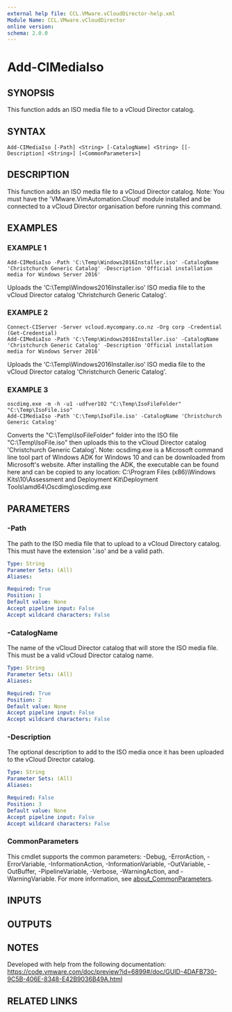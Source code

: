 ```yaml
---
external help file: CCL.VMware.vCloudDirector-help.xml
Module Name: CCL.VMware.vCloudDirector
online version:
schema: 2.0.0
---
```


# Add-CIMediaIso

## SYNOPSIS
This function adds an ISO media file to a vCloud Director catalog.

## SYNTAX

```
Add-CIMediaIso [-Path] <String> [-CatalogName] <String> [[-Description] <String>] [<CommonParameters>]
```

## DESCRIPTION
This function adds an ISO media file to a vCloud Director catalog.
Note: You must have the 'VMware.VimAutomation.Cloud' module installed and be connected to a vCloud Director organisation before running this command.

## EXAMPLES

### EXAMPLE 1
```
Add-CIMediaIso -Path 'C:\Temp\Windows2016Installer.iso' -CatalogName 'Christchurch Generic Catalog' -Description 'Official installation media for Windows Server 2016'
```

Uploads the 'C:\Temp\Windows2016Installer.iso' ISO media file to the vCloud Director catalog 'Christchurch Generic Catalog'.

### EXAMPLE 2
```
Connect-CIServer -Server vcloud.mycompany.co.nz -Org corp -Credential (Get-Credential)
Add-CIMediaIso -Path 'C:\Temp\Windows2016Installer.iso' -CatalogName 'Christchurch Generic Catalog' -Description 'Official installation media for Windows Server 2016'
```

Uploads the 'C:\Temp\Windows2016Installer.iso' ISO media file to the vCloud Director catalog 'Christchurch Generic Catalog'.

### EXAMPLE 3
```
oscdimg.exe -m -h -u1 -udfver102 "C:\Temp\IsoFileFolder" "C:\Temp\IsoFile.iso"
Add-CIMediaIso -Path 'C:\Temp\IsoFile.iso' -CatalogName 'Christchurch Generic Catalog'
```

Converts the "C:\Temp\IsoFileFolder" folder into the ISO file "C:\Temp\IsoFile.iso" then uploads this to the vCloud Director catalog 'Christchurch Generic Catalog'.
Note: ocsdimg.exe is a Microsoft command line tool part of Windows ADK for Windows 10 and can be downloaded from Microsoft's website.
After installing the ADK, the executable can be found here and can be copied to any location:
C:\Program Files (x86)\Windows Kits\10\Assessment and Deployment Kit\Deployment Tools\amd64\Oscdimg\oscdimg.exe

## PARAMETERS

### -Path
The path to the ISO media file that to upload to a vCloud Directory catalog.
This must have the extension '.iso' and be a valid path.

```yaml
Type: String
Parameter Sets: (All)
Aliases:

Required: True
Position: 1
Default value: None
Accept pipeline input: False
Accept wildcard characters: False
```

### -CatalogName
The name of the vCloud Director catalog that will store the ISO media file.
This must be a valid vCloud Director catalog name.

```yaml
Type: String
Parameter Sets: (All)
Aliases:

Required: True
Position: 2
Default value: None
Accept pipeline input: False
Accept wildcard characters: False
```

### -Description
The optional description to add to the ISO media once it has been uploaded to the vCloud Director catalog.

```yaml
Type: String
Parameter Sets: (All)
Aliases:

Required: False
Position: 3
Default value: None
Accept pipeline input: False
Accept wildcard characters: False
```

### CommonParameters
This cmdlet supports the common parameters: -Debug, -ErrorAction, -ErrorVariable, -InformationAction, -InformationVariable, -OutVariable, -OutBuffer, -PipelineVariable, -Verbose, -WarningAction, and -WarningVariable. For more information, see [about_CommonParameters](http://go.microsoft.com/fwlink/?LinkID=113216).

## INPUTS

## OUTPUTS

## NOTES
Developed with help from the following documentation:
https://code.vmware.com/doc/preview?id=6899#/doc/GUID-4DAFB730-9C5B-406E-8348-E42B9036B49A.html

## RELATED LINKS
